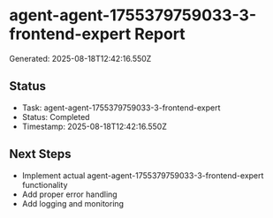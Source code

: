 # agent-agent-1755379759033-3-frontend-expert Report

Generated: 2025-08-18T12:42:16.550Z

## Status
- Task: agent-agent-1755379759033-3-frontend-expert
- Status: Completed
- Timestamp: 2025-08-18T12:42:16.550Z

## Next Steps
- Implement actual agent-agent-1755379759033-3-frontend-expert functionality
- Add proper error handling
- Add logging and monitoring
